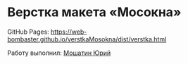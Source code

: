# Верстка макета «Мосокна»

GitHub Pages: https://web-bombaster.github.io/verstkaMosokna/dist/verstka.html

Работу выполнил: [Мошатин Юрий](https://vk.com/moshatin)
